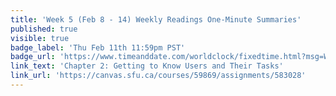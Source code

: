```yaml
---
title: 'Week 5 (Feb 8 - 14) Weekly Readings One-Minute Summaries'
published: true
visible: true
badge_label: 'Thu Feb 11th 11:59pm PST'
badge_url: 'https://www.timeanddate.com/worldclock/fixedtime.html?msg=Week+2+%28Sep+12+-+18%29+Weekly+Readings+One-Minute+Summaries+Due+Date&iso=20210211T2359&p1=256'
link_text: 'Chapter 2: Getting to Know Users and Their Tasks'
link_url: 'https://canvas.sfu.ca/courses/59869/assignments/583028'
---
```

